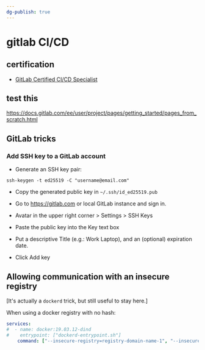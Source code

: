 ```yaml
---
dg-publish: true
---
```

# gitlab CI/CD

## certification

- [GitLab Certified CI/CD Specialist](https://about.gitlab.com/services/education/gitlab-cicd-specialist/)


## test this

<https://docs.gitlab.com/ee/user/project/pages/getting_started/pages_from_scratch.html>


## GitLab tricks

### Add SSH key to a GitLab account

- Generate an SSH key pair:
```
ssh-keygen -t ed25519 -C "username@email.com"
```

- Copy the generated public key in `~/.ssh/id_ed25519.pub`

- Go to <https://gitlab.com> or local GitLab instance and sign in.

- Avatar in the upper right corner > Settings > SSH Keys

- Paste the public key into the Key text box

- Put a descriptive Title (e.g.: Work Laptop), and an (optional) expiration date.

- Click Add key


## Allowing communication with an insecure registry

[It's actually a `dockerd` trick, but still useful to stay here.]

When using a docker registry with no hash:

```yml
services:
#  - name: docker:19.03.12-dind
#    entrypoint: ["dockerd-entrypoint.sh"]
    command: ["--insecure-registry=registry-domain-name-1", "--insecure-registry=registry-domain-name-2"]
```

